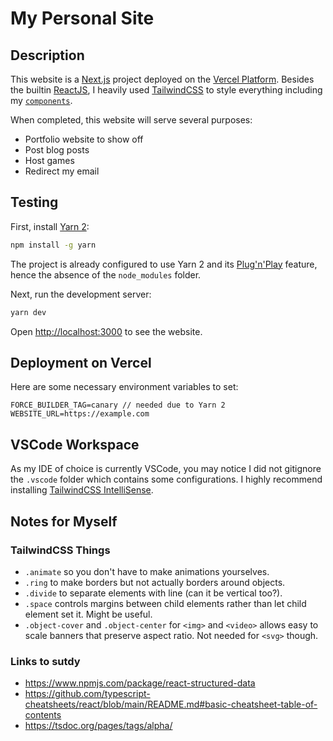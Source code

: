 # My Personal Site

## Description

This website is a [Next.js](https://nextjs.org/) project deployed on the [Vercel Platform](https://vercel.com/). Besides the builtin [ReactJS](https://reactjs.org/), I heavily used [TailwindCSS](https://tailwindcss.com/) to style everything including my [`components`](/components).

When completed, this website will serve several purposes:

- Portfolio website to show off
- Post blog posts
- Host games
- Redirect my email

## Testing

First, install [Yarn 2](https://yarnpkg.com/):

```bash
npm install -g yarn
```

The project is already configured to use Yarn 2 and its [Plug'n'Play](https://yarnpkg.com/features/pnp) feature, hence the absence of the `node_modules` folder.

Next, run the development server:

```bash
yarn dev
```

Open [http://localhost:3000](http://localhost:3000) to see the website.

## Deployment on Vercel

Here are some necessary environment variables to set:

```env
FORCE_BUILDER_TAG=canary // needed due to Yarn 2
WEBSITE_URL=https://example.com
```

## VSCode Workspace

As my IDE of choice is currently VSCode, you may notice I did not gitignore the `.vscode` folder which contains some configurations. I highly recommend installing [TailwindCSS IntelliSense](https://marketplace.visualstudio.com/items?itemName=bradlc.vscode-tailwindcss).

## Notes for Myself

### TailwindCSS Things

- `.animate` so you don't have to make animations yourselves.
- `.ring` to make borders but not actually borders around objects.
- `.divide` to separate elements with line (can it be vertical too?).
- `.space` controls margins between child elements rather than let child element set it. Might be useful.
- `.object-cover` and `.object-center` for `<img>` and `<video>` allows easy to scale banners that preserve aspect ratio. Not needed for `<svg>` though.

### Links to sutdy

- <https://www.npmjs.com/package/react-structured-data>
- <https://github.com/typescript-cheatsheets/react/blob/main/README.md#basic-cheatsheet-table-of-contents>
- <https://tsdoc.org/pages/tags/alpha/>
